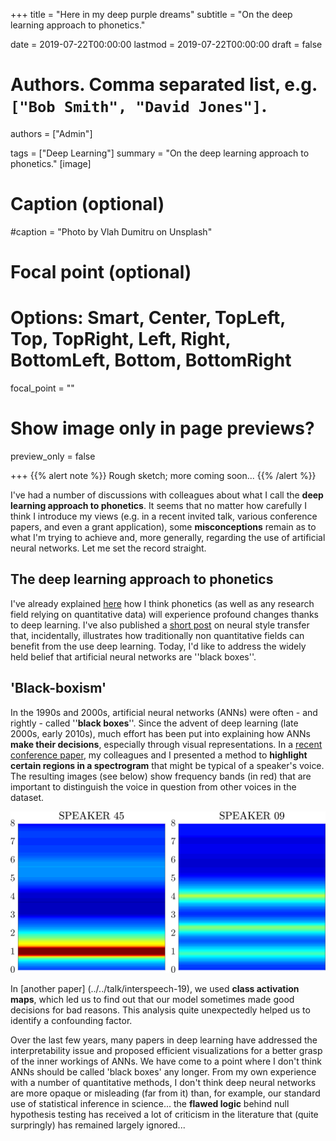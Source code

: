 +++
title = "Here in my deep purple dreams"
subtitle = "On the deep learning approach to phonetics."

date = 2019-07-22T00:00:00
lastmod = 2019-07-22T00:00:00
draft = false

# Authors. Comma separated list, e.g. `["Bob Smith", "David Jones"]`.
authors = ["Admin"]

tags = ["Deep Learning"]
summary = "On the deep learning approach to phonetics."
[image]
  # Caption (optional)
  #caption = "Photo by Vlah Dumitru on Unsplash"

  # Focal point (optional)
  # Options: Smart, Center, TopLeft, Top, TopRight, Left, Right, BottomLeft, Bottom, BottomRight
  focal_point = ""

  # Show image only in page previews?
  preview_only = false

+++
{{% alert note %}}
Rough sketch; more coming soon...
{{% /alert %}}

I've had a number of discussions with colleagues about what I call the **deep learning approach to phonetics**. It seems that no matter how carefully I think I introduce my views (e.g. in a recent invited talk, various conference papers, and even a grant application), some **misconceptions** remain as to what I'm trying to achieve and, more generally, regarding the use of artificial neural networks. Let me set the record straight.

## The deep learning approach to phonetics

I've already explained [here](../../talk/pac2019/) how I think phonetics (as well as any research field relying on quantitative data) will experience profound changes thanks to deep learning. I've also published a [short post](../neural-style-transfer/) on neural style transfer that, incidentally, illustrates how traditionally non quantitative fields can benefit from the use deep learning. Today, I'd like to address the widely held belief that artificial neural networks are ''black boxes''.


## 'Black-boxism'

In the 1990s and 2000s, artificial neural networks (ANNs) were often - and rightly - called ''**black boxes**''. Since the advent of deep learning (late 2000s, early 2010s), much effort has been put into explaining how ANNs **make their decisions**, especially through visual representations. In a [recent conference paper](../../publication/icphs-01), my colleagues and I presented a method to **highlight certain regions in a spectrogram** that might be typical of a speaker's voice. The resulting images (see below) show frequency bands (in red) that are important to distinguish the voice in question from other voices in the dataset. 

![SNR heatmaps](twoSNRHeatmaps.png)

In [another paper] (../../talk/interspeech-19), we used **class activation maps**, which led us to find out that our model sometimes made good decisions for bad reasons. This analysis quite unexpectedly helped us to identify a confounding factor. 

Over the last few years, many papers in deep learning have addressed the interpretability issue and proposed efficient visualizations for a better grasp of the inner workings of ANNs. We have come to a point where I don't think ANNs should be called 'black boxes' any longer. From my own experience with a number of quantitative methods, I don't think deep neural networks are more opaque or misleading (far from it) than, for example, our standard use of statistical inference in science... the **flawed logic** behind null hypothesis testing has received a lot of criticism in the literature that (quite surpringly) has remained largely ignored... 